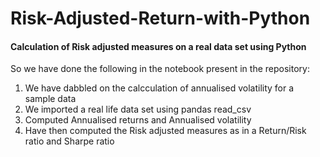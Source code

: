 # Risk-Adjusted-Return-with-Python
#### Calculation of Risk adjusted measures on a real data set using Python

So we have done the following in the notebook present in the repository:

1. We have dabbled on the calcculation of annualised volatility for a sample data
2. We imported a real life data set using pandas read_csv
3. Computed Annualised returns and Annualised volatility
4. Have then computed the Risk adjusted measures as in a Return/Risk ratio and Sharpe ratio
